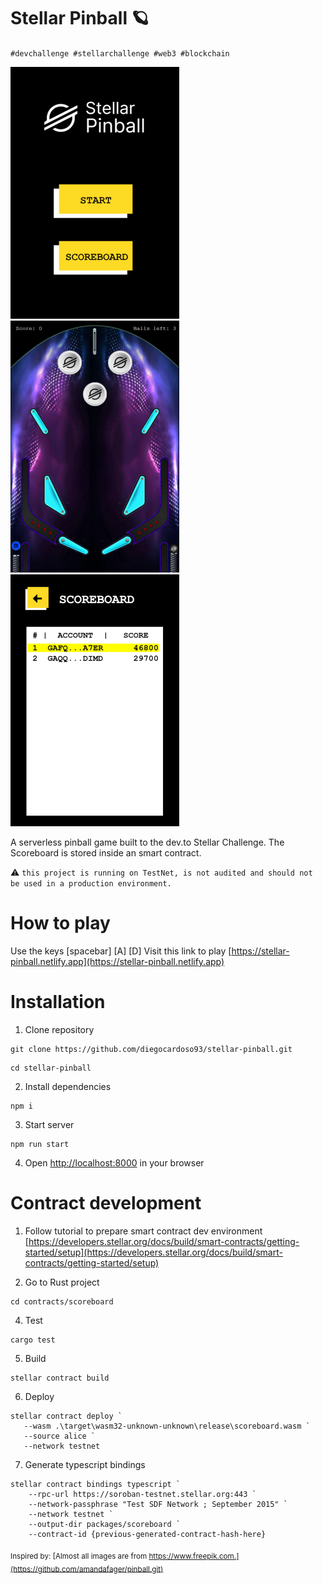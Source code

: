 # Stellar Pinball 🪐

`#devchallenge #stellarchallenge #web3 #blockchain`  

![startscreen](https://github.com/diegocardoso93/stellar-pinball/blob/main/prints/0startscreen.png?raw=true) ![gamescreen](https://github.com/diegocardoso93/stellar-pinball/blob/main/prints/1gamescreen.png?raw=true) ![scoreboardscreen](https://github.com/diegocardoso93/stellar-pinball/blob/main/prints/2scoreboardscreen.png?raw=true)

A serverless pinball game built to the dev.to Stellar Challenge. 
The Scoreboard is stored inside an smart contract.

⚠ `this project is running on TestNet, is not audited and should not be used in a production environment.`

# How to play
Use the keys [spacebar] [A] [D]
Visit this link to play [https://stellar-pinball.netlify.app](https://stellar-pinball.netlify.app)

# Installation

1. Clone repository

```
git clone https://github.com/diegocardoso93/stellar-pinball.git
```

```
cd stellar-pinball
```

2. Install dependencies

```
npm i
```

3. Start server

```
npm run start
```

4. Open [http://localhost:8000](http://localhost:8000) in your browser

# Contract development

1. Follow tutorial to prepare smart contract dev environment [https://developers.stellar.org/docs/build/smart-contracts/getting-started/setup](https://developers.stellar.org/docs/build/smart-contracts/getting-started/setup)

2. Go to Rust project
```
cd contracts/scoreboard
```

4. Test
```
cargo test
```

5. Build
```
stellar contract build
```

6. Deploy
```
stellar contract deploy `
   --wasm .\target\wasm32-unknown-unknown\release\scoreboard.wasm `
   --source alice `
   --network testnet
```

7. Generate typescript bindings
```
stellar contract bindings typescript `
    --rpc-url https://soroban-testnet.stellar.org:443 `
    --network-passphrase "Test SDF Network ; September 2015" `
    --network testnet `
    --output-dir packages/scoreboard `
    --contract-id {previous-generated-contract-hash-here}
```

<sub>Inspired by: [Almost all images are from https://www.freepik.com.](https://github.com/amandafager/pinball.git)</sub>   
